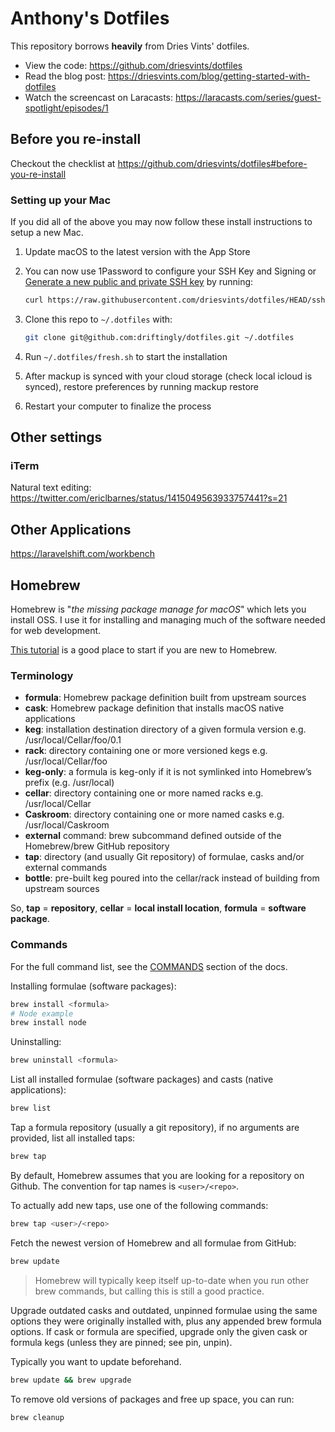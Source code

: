 # Anthony's Dotfiles

This repository borrows **heavily** from Dries Vints' dotfiles.

- View the code: https://github.com/driesvints/dotfiles
- Read the blog post: https://driesvints.com/blog/getting-started-with-dotfiles
- Watch the screencast on Laracasts: https://laracasts.com/series/guest-spotlight/episodes/1

## Before you re-install

Checkout the checklist at https://github.com/driesvints/dotfiles#before-you-re-install

### Setting up your Mac

If you did all of the above you may now follow these install instructions to setup a new Mac.

1. Update macOS to the latest version with the App Store
2. You can now use 1Password to configure your SSH Key and Signing or
[Generate a new public and private SSH key](https://docs.github.com/en/github/authenticating-to-github/generating-a-new-ssh-key-and-adding-it-to-the-ssh-agent) by running:

   ```zsh
   curl https://raw.githubusercontent.com/driesvints/dotfiles/HEAD/ssh.sh | sh -s "<your-email-address>"
   ```

3. Clone this repo to `~/.dotfiles` with:

    ```zsh
    git clone git@github.com:driftingly/dotfiles.git ~/.dotfiles
    ```

4. Run `~/.dotfiles/fresh.sh` to start the installation
5. After mackup is synced with your cloud storage (check local icloud is synced), restore preferences by running mackup restore
6. Restart your computer to finalize the process

## Other settings

### iTerm
Natural text editing: https://twitter.com/ericlbarnes/status/1415049563933757441?s=21

## Other Applications
https://laravelshift.com/workbench


## Homebrew

Homebrew is "_the missing package manage for macOS_" which lets you install OSS.  I use it for installing and managing much of the software needed for web development.

[This tutorial](https://medium.com/@kkworden/a-beginners-guide-to-homebrew-4b665956a74) is a good place to start if you are new to Homebrew.

### Terminology

- **formula**: Homebrew package definition built from upstream sources
- **cask**: Homebrew package definition that installs macOS native applications
- **keg**: installation destination directory of a given formula version e.g. /usr/local/Cellar/foo/0.1
- **rack**: directory containing one or more versioned kegs e.g. /usr/local/Cellar/foo
- **keg-only**: a formula is keg-only if it is not symlinked into Homebrew’s prefix (e.g. /usr/local)
- **cellar**: directory containing one or more named racks e.g. /usr/local/Cellar
- **Caskroom**: directory containing one or more named casks e.g. /usr/local/Caskroom
- **external** command: brew subcommand defined outside of the Homebrew/brew GitHub repository
- **tap**: directory (and usually Git repository) of formulae, casks and/or external commands
- **bottle**: pre-built keg poured into the cellar/rack instead of building from upstream sources

 So, **tap** = **repository**, **cellar** = **local install location**, **formula** = **software package**.


### Commands

For the full command list, see the [COMMANDS](https://docs.brew.sh/Manpage#commands) section of the docs.

Installing formulae (software packages):

```bash
brew install <formula>
# Node example
brew install node
```

Uninstalling:

```bash
brew uninstall <formula>
```

List all installed formulae (software packages) and casts (native applications):

```bash
brew list
```

Tap a formula repository (usually a git repository), if no arguments are provided, list all installed taps:

```bash
brew tap
```

By default, Homebrew assumes that you are looking for a repository on Github. The convention for tap names is `<user>/<repo>`.

To actually add new taps, use one of the following commands:

```bash
brew tap <user>/<repo>
```

Fetch the newest version of Homebrew and all formulae from GitHub:

```bash
brew update
```

> Homebrew will typically keep itself up-to-date when you run other brew commands, but calling this is still a good practice.

Upgrade outdated casks and outdated, unpinned formulae using the same options they were originally installed with, plus any appended brew formula options. If cask or formula are specified, upgrade only the given cask or formula kegs (unless they are pinned; see pin, unpin).

Typically you want to update beforehand.

```bash
brew update && brew upgrade
```

To remove old versions of packages and free up space, you can run:

```bash
brew cleanup
```

